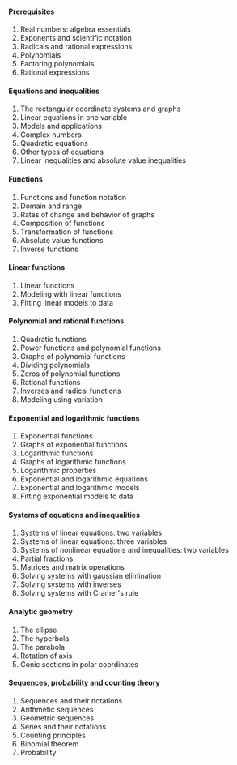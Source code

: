 #### Prerequisites

1. Real numbers: algebra essentials
2. Exponents and scientific notation
3. Radicals and rational expressions
4. Polynomials
5. Factoring polynomials
6. Rational expressions

#### Equations and inequalities

1. The rectangular coordinate systems and graphs
2. Linear equations in one variable
3. Models and applications
4. Complex numbers
5. Quadratic equations
6. Other types of equations
7. Linear inequalities and absolute value inequalities

#### Functions

1. Functions and function notation
2. Domain and range
3. Rates of change and behavior of graphs
4. Composition of functions
5. Transformation of functions
6. Absolute value functions
7. Inverse functions

#### Linear functions

1. Linear functions
2. Modeling with linear functions
3. Fitting linear models to data

#### Polynomial and rational functions

1. Quadratic functions
2. Power functions and polynomial functions
3. Graphs of polynomial functions
4. Dividing polynomials
5. Zeros of polynomial functions
6. Rational functions
7. Inverses and radical functions
8. Modeling using variation

#### Exponential and logarithmic functions

1. Exponential functions
2. Graphs of exponential functions
3. Logarithmic functions
4. Graphs of logarithmic functions
5. Logarithmic properties
6. Exponential and logarithmic equations
7. Exponential and logarithmic models
8. Fitting exponential models to data

#### Systems of equations and inequalities

1. Systems of linear equations: two variables
2. Systems of linear equations: three variables
3. Systems of nonlinear equations and inequalities: two variables
4. Partial fractions
5. Matrices and matrix operations
6. Solving systems with gaussian elimination
7. Solving systems with inverses
8. Solving systems with Cramer's rule

#### Analytic geometry

1. The ellipse
2. The hyperbola
3. The parabola
4. Rotation of axis
5. Conic sections in polar coordinates

#### Sequences, probability and counting theory

1. Sequences and their notations
2. Arithmetic sequences
3. Geometric sequences
4. Series and their notations
5. Counting principles
6. Binomial theorem
7. Probability